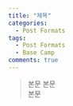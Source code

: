 ```yaml
---
title: "제목"
categories:
  - Post Formats
tags:
  - Post Formats
  - Base Camp
comments: true
---
```


> 본문
> 본문  
> 본문  
